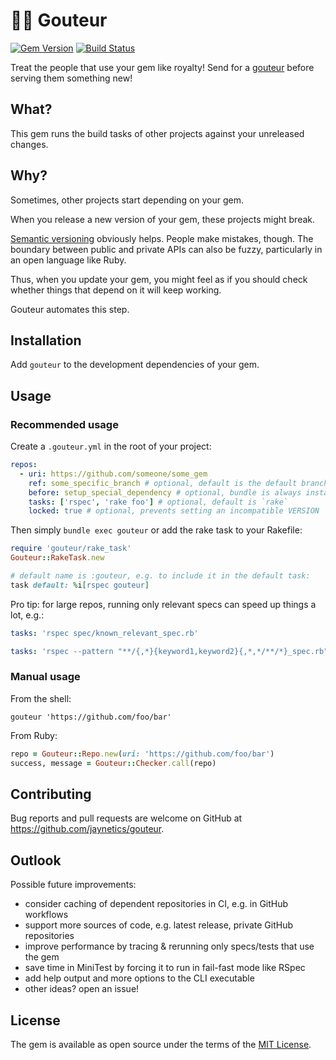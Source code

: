 # 👨‍🍳 Gouteur

[![Gem Version](https://badge.fury.io/rb/gouteur.svg)](http://badge.fury.io/rb/gouteur)
[![Build Status](https://github.com/jaynetics/gouteur/workflows/build/badge.svg)](https://github.com/jaynetics/gouteur/actions)

Treat the people that use your gem like royalty! Send for a [gouteur](https://en.wikipedia.org/wiki/Food_taster) before serving them something new!

## What?

This gem runs the build tasks of other projects against your unreleased changes.

## Why?

Sometimes, other projects start depending on your gem.

When you release a new version of your gem, these projects might break.

[Semantic versioning](https://semver.org) obviously helps. People make mistakes, though. The boundary between public and private APIs can also be fuzzy, particularly in an open language like Ruby.

Thus, when you update your gem, you might feel as if you should check whether things that depend on it will keep working.

Gouteur automates this step.

## Installation

Add `gouteur` to the development dependencies of your gem.

## Usage

### Recommended usage

Create a `.gouteur.yml` in the root of your project:

```yml
repos:
  - uri: https://github.com/someone/some_gem
    ref: some_specific_branch # optional, default is the default branch
    before: setup_special_dependency # optional, bundle is always installed
    tasks: ['rspec', 'rake foo'] # optional, default is `rake`
    locked: true # optional, prevents setting an incompatible VERSION
```

Then simply `bundle exec gouteur` or add the rake task to your Rakefile:

```ruby
require 'gouteur/rake_task'
Gouteur::RakeTask.new

# default name is :gouteur, e.g. to include it in the default task:
task default: %i[rspec gouteur]
```

Pro tip: for large repos, running only relevant specs can speed up things a lot, e.g.:

```yml
tasks: 'rspec spec/known_relevant_spec.rb'
```
```yml
tasks: 'rspec --pattern "**/{,*}{keyword1,keyword2}{,*,*/**/*}_spec.rb"'`
```

### Manual usage

From the shell:

```shell
gouteur 'https://github.com/foo/bar'
```

From Ruby:

```ruby
repo = Gouteur::Repo.new(uri: 'https://github.com/foo/bar')
success, message = Gouteur::Checker.call(repo)
```

## Contributing

Bug reports and pull requests are welcome on GitHub at https://github.com/jaynetics/gouteur.

## Outlook

Possible future improvements:

- consider caching of dependent repositories in CI, e.g. in GitHub workflows
- support more sources of code, e.g. latest release, private GitHub repositories
- improve performance by tracing & rerunning only specs/tests that use the gem
- save time in MiniTest by forcing it to run in fail-fast mode like RSpec
- add help output and more options to the CLI executable
- other ideas? open an issue!

## License

The gem is available as open source under the terms of the [MIT License](https://opensource.org/licenses/MIT).
